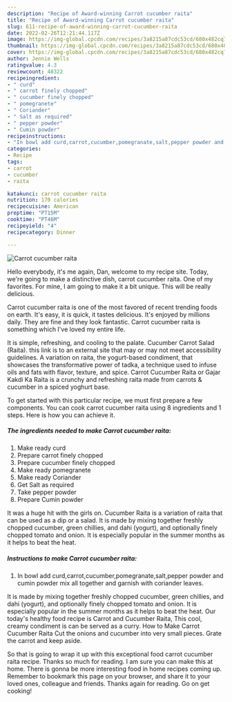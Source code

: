 ```yaml
---
description: "Recipe of Award-winning Carrot cucumber raita"
title: "Recipe of Award-winning Carrot cucumber raita"
slug: 611-recipe-of-award-winning-carrot-cucumber-raita
date: 2022-02-26T12:21:44.117Z
image: https://img-global.cpcdn.com/recipes/3a8215a87cdc53cd/680x482cq70/carrot-cucumber-raita-recipe-main-photo.jpg
thumbnail: https://img-global.cpcdn.com/recipes/3a8215a87cdc53cd/680x482cq70/carrot-cucumber-raita-recipe-main-photo.jpg
cover: https://img-global.cpcdn.com/recipes/3a8215a87cdc53cd/680x482cq70/carrot-cucumber-raita-recipe-main-photo.jpg
author: Jennie Wells
ratingvalue: 4.3
reviewcount: 48322
recipeingredient:
- " curd"
- " carrot finely chopped"
- " cucumber finely chopped"
- " pomegranete"
- " Coriander"
- " Salt as required"
- " pepper powder"
- " Cumin powder"
recipeinstructions:
- "In bowl add curd,carrot,cucumber,pomegranate,salt,pepper powder and cumin powder mix all together and garnish with coriander leaves."
categories:
- Recipe
tags:
- carrot
- cucumber
- raita

katakunci: carrot cucumber raita 
nutrition: 170 calories
recipecuisine: American
preptime: "PT15M"
cooktime: "PT46M"
recipeyield: "4"
recipecategory: Dinner

---
```



![Carrot cucumber raita](https://img-global.cpcdn.com/recipes/3a8215a87cdc53cd/680x482cq70/carrot-cucumber-raita-recipe-main-photo.jpg)

Hello everybody, it's me again, Dan, welcome to my recipe site. Today, we're going to make a distinctive dish, carrot cucumber raita. One of my favorites. For mine, I am going to make it a bit unique. This will be really delicious.

Carrot cucumber raita is one of the most favored of recent trending foods on earth. It's easy, it is quick, it tastes delicious. It's enjoyed by millions daily. They are fine and they look fantastic. Carrot cucumber raita is something which I've loved my entire life.

It is simple, refreshing, and cooling to the palate. Cucumber Carrot Salad (Raita). this link is to an external site that may or may not meet accessibility guidelines. A variation on raita, the yogurt-based condiment, that showcases the transformative power of tadka, a technique used to infuse oils and fats with flavor, texture, and spice. Carrot Cucumber Raita or Gajar Kakdi Ka Raita is a crunchy and refreshing raita made from carrots &amp; cucumber in a spiced yoghurt base.


To get started with this particular recipe, we must first prepare a few components. You can cook carrot cucumber raita using 8 ingredients and 1 steps. Here is how you can achieve it.

<!--inarticleads1-->

##### The ingredients needed to make Carrot cucumber raita:

1. Make ready  curd
1. Prepare  carrot finely chopped
1. Prepare  cucumber finely chopped
1. Make ready  pomegranete
1. Make ready  Coriander
1. Get  Salt as required
1. Take  pepper powder
1. Prepare  Cumin powder


It was a huge hit with the girls on. Cucumber Raita is a variation of raita that can be used as a dip or a salad. It is made by mixing together freshly chopped cucumber, green chillies, and dahi (yogurt), and optionally finely chopped tomato and onion. It is especially popular in the summer months as it helps to beat the heat. 

<!--inarticleads2-->

##### Instructions to make Carrot cucumber raita:

1. In bowl add curd,carrot,cucumber,pomegranate,salt,pepper powder and cumin powder mix all together and garnish with coriander leaves.


It is made by mixing together freshly chopped cucumber, green chillies, and dahi (yogurt), and optionally finely chopped tomato and onion. It is especially popular in the summer months as it helps to beat the heat. Our today&#39;s healthy food recipe is Carrot and Cucumber Raita, This cool, creamy condiment is can be served as a curry. How to Make Carrot Cucumber Raita Cut the onions and cucumber into very small pieces. Grate the carrot and keep aside. 

So that is going to wrap it up with this exceptional food carrot cucumber raita recipe. Thanks so much for reading. I am sure you can make this at home. There is gonna be more interesting food in home recipes coming up. Remember to bookmark this page on your browser, and share it to your loved ones, colleague and friends. Thanks again for reading. Go on get cooking!
